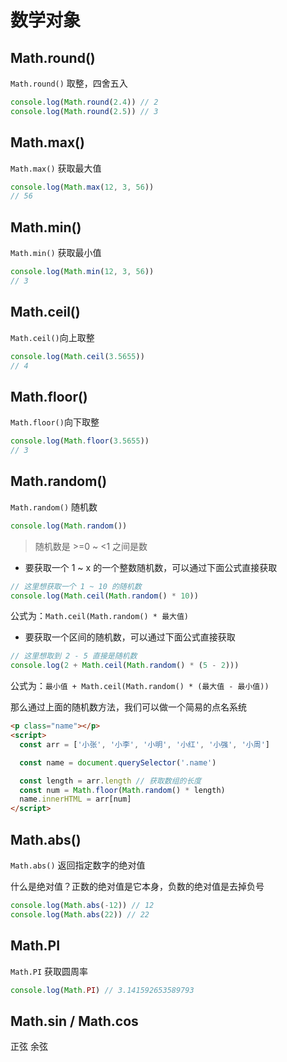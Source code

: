 # 数学对象

## Math.round()

`Math.round()` 取整，四舍五入

```js
console.log(Math.round(2.4)) // 2
console.log(Math.round(2.5)) // 3
```

## Math.max()

`Math.max()` 获取最大值

```js
console.log(Math.max(12, 3, 56))
// 56
```

## Math.min()

`Math.min()` 获取最小值

```js
console.log(Math.min(12, 3, 56))
// 3
```

## Math.ceil()

`Math.ceil()`向上取整

```js
console.log(Math.ceil(3.5655))
// 4
```

## Math.floor()

`Math.floor()`向下取整

```js
console.log(Math.floor(3.5655))
// 3
```

## Math.random()

`Math.random()` 随机数

```js
console.log(Math.random())
```

> 随机数是 >=0 ~ <1 之间是数

- 要获取一个 1 ~ x 的一个整数随机数，可以通过下面公式直接获取

```js
// 这里想获取一个 1 ~ 10 的随机数
console.log(Math.ceil(Math.random() * 10))
```

公式为：`Math.ceil(Math.random() * 最大值)`

- 要获取一个区间的随机数，可以通过下面公式直接获取

```js
// 这里想取到 2 - 5 直接是随机数
console.log(2 + Math.ceil(Math.random() * (5 - 2)))
```

公式为：`最小值 + Math.ceil(Math.random() * (最大值 - 最小值))`

那么通过上面的随机数方法，我们可以做一个简易的点名系统

```html
<p class="name"></p>
<script>
  const arr = ['小张', '小李', '小明', '小红', '小强', '小周']

  const name = document.querySelector('.name')

  const length = arr.length // 获取数组的长度
  const num = Math.floor(Math.random() * length)
  name.innerHTML = arr[num]
</script>
```

## Math.abs()

`Math.abs()` 返回指定数字的绝对值

什么是绝对值？正数的绝对值是它本身，负数的绝对值是去掉负号

```js
console.log(Math.abs(-12)) // 12
console.log(Math.abs(22)) // 22
```

## Math.PI

`Math.PI` 获取圆周率

```js
console.log(Math.PI) // 3.141592653589793
```

## Math.sin / Math.cos

正弦 余弦

